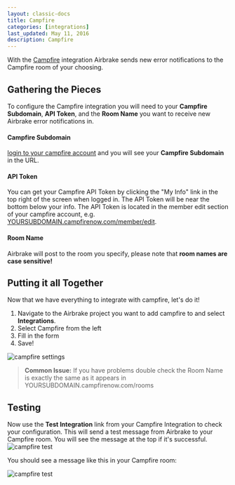 ```yaml
---
layout: classic-docs
title: Campfire
categories: [integrations]
last_updated: May 11, 2016
description: Campfire
---
```


With the [Campfire](http://www.campfirenow.com) integration Airbrake sends new
error notifications to the Campfire room of your choosing.

## Gathering the Pieces
To configure the Campfire integration you will need to your **Campfire
Subdomain**, **API Token**, and the **Room Name** you want to receive new
Airbrake error notifications in.

#### **Campfire Subdomain**
[login to
your campfire account](https://launchpad.37signals.com/campfire/signin)
and you will see your **Campfire Subdomain** in the URL.

#### **API Token**
You can get your Campfire API Token by clicking the "My Info" link in the top
right of the screen when logged in. The API Token will be near the bottom below
your info.  The API Token is located in the member edit section of your
campfire account, e.g.
[YOURSUBDOMAIN.campfirenow.com/member/edit](https://campfirenow.com/member/edit).

#### **Room Name**
Airbrake will post to the room you specify, please note that **room names are
case sensitive!**

## Putting it all Together
Now that we have everything to integrate with campfire, let's do it!

1. Navigate to the Airbrake project you want to add campfire to and select
   **Integrations**.
2. Select Campfire from the left
3. Fill in the form
4. Save!

![campfire settings](/docs/assets/img/docs/integrations/campfire_settings.png)

> **Common Issue:** If you have problems double check the Room Name is exactly
the same as it appears in YOURSUBDOMAIN.campfirenow.com/rooms

## Testing
Now use the **Test Integration** link from your Campfire Integration to check
your configuration. This will send a test message from Airbrake to your
Campfire room. You will see the message at the top if it's successful.
![campfire test](/docs/assets/img/docs/integrations/campfire_testing.png)

You should see a message like this in your Campfire room:

![campfire test](/docs/assets/img/docs/integrations/campfire_test_results.png)
